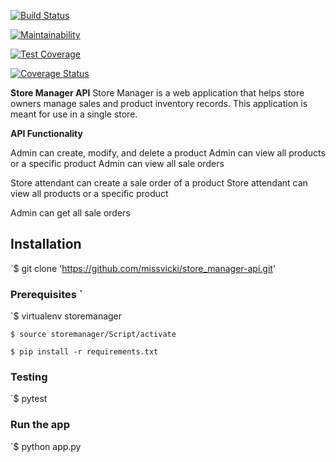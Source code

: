 
[![**Build Status**](https://travis-ci.org/missvicki/store_manager-api.svg?branch=161204542-admin-get-all-sale-orders)](https://travis-ci.org/missvicki/store_manager-api) 

[![Maintainability](https://api.codeclimate.com/v1/badges/a99a88d28ad37a79dbf6/maintainability)](https://codeclimate.com/github/codeclimate/codeclimate/maintainability)

[![Test Coverage](https://api.codeclimate.com/v1/badges/a99a88d28ad37a79dbf6/test_coverage)](https://codeclimate.com/github/codeclimate/codeclimate/test_coverage)

[![Coverage Status](https://coveralls.io/repos/github/missvicki/store_manager-api/badge.svg?branch=161204542-admin-get-all-sale-orders)](https://coveralls.io/github/missvicki/store_manager-api?branch=161204542-admin-get-all-sale-orders)



**Store Manager API** 
Store Manager is a web application that helps store owners manage sales and product inventory records. This application is meant for use in a single store.    


**API Functionality**

Admin can create, modify, and delete a product
Admin can view all products or a specific product
Admin can view all sale orders

Store attendant can create a sale order of a product
Store attendant can view all products or a specific product

Admin can get all sale orders



## Installation
`$ git clone 'https://github.com/missvicki/store_manager-api.git'


### Prerequisites `

`$ virtualenv storemanager

`$ source storemanager/Script/activate`

`$ pip install -r requirements.txt`

### Testing
`$ pytest 

### Run the app

`$ python app.py



